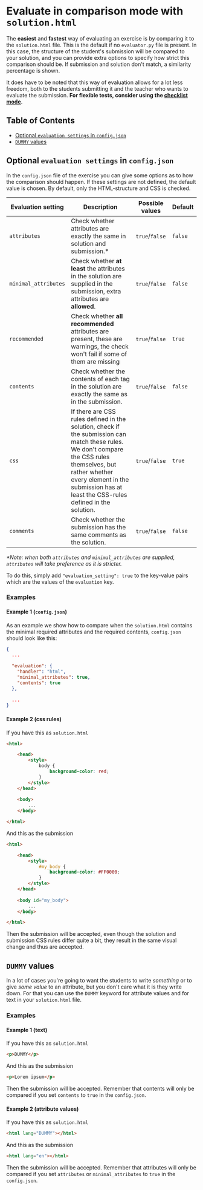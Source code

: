 # Evaluate in comparison mode with `solution.html`

The **easiest** and **fastest** way of evaluating an exercise is by comparing it to the `solution.html` file. This is the default if no `evaluator.py` file is present. In this case, the structure of the student's submission will be compared to your solution, and you can provide extra options to specify how strict this comparison should be. If submission and solution don't match, a similarity percentage is shown.

It does have to be noted that this way of evaluation allows for a lot less freedom, both to the students submitting it and the teacher who wants to evaluate the submission. **For flexible tests, consider using the [checklist mode](evaluators.md).**

## Table of Contents

- [Optional `evaluation settings` in `config.json`](#optional-evaluation-settings-in-configjson)
- [`DUMMY` values](#dummy-values)

## Optional `evaluation settings` in `config.json`

In the `config.json` file of the exercise you can give some options as to how the comparison should happen. If these settings are not defined, the default value is chosen. By default, only the HTML-structure and CSS is checked.

| Evaluation setting | Description | Possible values | Default |
| ------------------ | ----------- | --------------  | ------- |
| `attributes` |  Check whether attributes are exactly the same in solution and submission.* | `true`/`false` | `false`  |
| `minimal_attributes`| Check whether **at least** the attributes in the solution are supplied in the submission, extra attributes are **allowed**. | `true`/`false` | `false` |
| `recommended`| Check whether **all recommended** attributes are present, these are warnings, the check won't fail if some of them are missing | `true`/`false` | `true` |
| `contents`| Check whether the contents of each tag in the solution are exactly the same as in the submission. | `true`/`false` | `false` |
| `css` | If there are CSS rules defined in the solution, check if the submission can match these rules. We don't compare the CSS rules themselves, but rather whether every element in the submission has at least the CSS-rules defined in the solution. | `true`/`false` | `true` |
| `comments` | Check whether the submission has the same comments as the solution. | `true`/`false` | `false` |

*\*Note: when both `attributes` and `minimal_attributes` are supplied, `attributes` will take preference as it is stricter.*

To do this, simply add `"evaluation_setting": true` to the key-value pairs which are the values of the `evaluation` key.

### Examples

#### Example 1 (`config.json`)

As an example we show how to compare when the `solution.html` contains the minimal required attributes and the required contents, `config.json` should look like this:

```json
{
  ...
  
  "evaluation": {
    "handler": "html",
    "minimal_attributes": true,
    "contents": true
  },
  
  ...
}
```

#### Example 2 (css rules)

If you have this as `solution.html`

```html
<html>

    <head>
        <style>
            body {
                background-color: red;
            }
        </style>
    </head>
    
    <body>
        ...
    </body>

</html>
```

And this as the submission

```html
<html>

    <head>
        <style>
            #my_body {
                background-color: #FF0000;
            }
        </style>
    </head>
    
    <body id="my_body">
        ...
    </body>

</html>
```

Then the submission will be accepted, even though the solution and submission CSS rules differ quite a bit, they result in the same visual change and thus are accepted.


## `DUMMY` values

In a lot of cases you're going to want the students to write _something_ or to give _some value_ to an attribute, but you don't care what it is they write down. For that you can use the `DUMMY` keyword for attribute values and for text in your `solution.html` file.

### Examples

#### Example 1 (text)

If you have this as `solution.html`

```html
<p>DUMMY</p>
```

And this as the submission

```html
<p>Lorem ipsum</p>
```

Then the submission will be accepted. Remember that contents will only be compared if you set `contents` to `true` in the `config.json`.

#### Example 2 (attribute values)

If you have this as `solution.html`

```html
<html lang="DUMMY"></html>
```

And this as the submission

```html
<html lang="en"></html>
```

Then the submission will be accepted. Remember that attributes will only be compared if you set `attributes` or `minimal_attributes` to `true` in the `config.json`.
